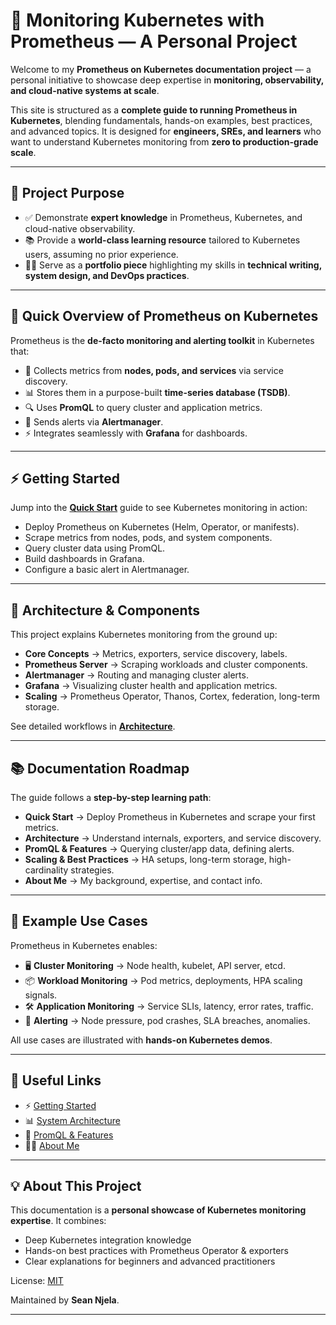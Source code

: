# 🚀 Monitoring Kubernetes with Prometheus — A Personal Project

Welcome to my **Prometheus on Kubernetes documentation project** — a personal initiative to showcase deep expertise in **monitoring, observability, and cloud-native systems at scale**.

This site is structured as a **complete guide to running Prometheus in Kubernetes**, blending fundamentals, hands-on examples, best practices, and advanced topics.
It is designed for **engineers, SREs, and learners** who want to understand Kubernetes monitoring from **zero to production-grade scale**.

---

## 🎯 Project Purpose

* ✅ Demonstrate **expert knowledge** in Prometheus, Kubernetes, and cloud-native observability.
* 📚 Provide a **world-class learning resource** tailored to Kubernetes users, assuming no prior experience.
* 🧑‍💼 Serve as a **portfolio piece** highlighting my skills in **technical writing, system design, and DevOps practices**.

---

## 🧭 Quick Overview of Prometheus on Kubernetes

Prometheus is the **de-facto monitoring and alerting toolkit** in Kubernetes that:

* 🔧 Collects metrics from **nodes, pods, and services** via service discovery.
* 📊 Stores them in a purpose-built **time-series database (TSDB)**.
* 🔍 Uses **PromQL** to query cluster and application metrics.
* 🔔 Sends alerts via **Alertmanager**.
* ⚡ Integrates seamlessly with **Grafana** for dashboards.

---

## ⚡ Getting Started

Jump into the **[Quick Start](0-quickstart/1-getting-started.md)** guide to see Kubernetes monitoring in action:

* Deploy Prometheus on Kubernetes (Helm, Operator, or manifests).
* Scrape metrics from nodes, pods, and system components.
* Query cluster data using PromQL.
* Build dashboards in Grafana.
* Configure a basic alert in Alertmanager.

---

## 📐 Architecture & Components

This project explains Kubernetes monitoring from the ground up:

* **Core Concepts** → Metrics, exporters, service discovery, labels.
* **Prometheus Server** → Scraping workloads and cluster components.
* **Alertmanager** → Routing and managing cluster alerts.
* **Grafana** → Visualizing cluster health and application metrics.
* **Scaling** → Prometheus Operator, Thanos, Cortex, federation, long-term storage.

See detailed workflows in **[Architecture](1-architecture/0-overview.md)**.

---

## 📚 Documentation Roadmap

The guide follows a **step-by-step learning path**:

* **Quick Start** → Deploy Prometheus in Kubernetes and scrape your first metrics.
* **Architecture** → Understand internals, exporters, and service discovery.
* **PromQL & Features** → Querying cluster/app data, defining alerts.
* **Scaling & Best Practices** → HA setups, long-term storage, high-cardinality strategies.
* **About Me** → My background, expertise, and contact info.

---

## 🧪 Example Use Cases

Prometheus in Kubernetes enables:

* 🖥️ **Cluster Monitoring** → Node health, kubelet, API server, etcd.
* 📦 **Workload Monitoring** → Pod metrics, deployments, HPA scaling signals.
* 🛠️ **Application Monitoring** → Service SLIs, latency, error rates, traffic.
* 🔔 **Alerting** → Node pressure, pod crashes, SLA breaches, anomalies.

All use cases are illustrated with **hands-on Kubernetes demos**.

---

## 🔗 Useful Links

* ⚡ [Getting Started](0-quickstart/1-getting-started.md)
* 📊 [System Architecture](1-architecture/0-overview.md)
* 📝 [PromQL & Features](2-project/prometheus.md)
* 🧑‍💼 [About Me](4-about/0-about.md)

---

## 💡 About This Project

This documentation is a **personal showcase of Kubernetes monitoring expertise**.
It combines:

* Deep Kubernetes integration knowledge
* Hands-on best practices with Prometheus Operator & exporters
* Clear explanations for beginners and advanced practitioners

License: [MIT](https://github.com/sean-njela/k8s_monitoring/blob/main/LICENSE)

Maintained by **Sean Njela**.

---